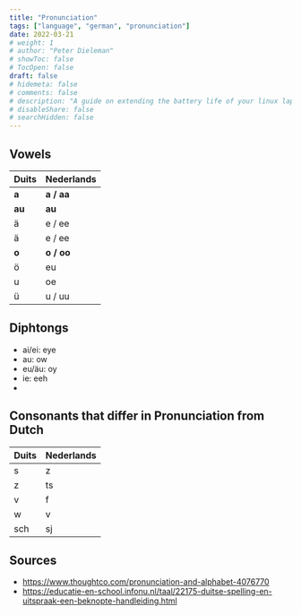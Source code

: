 ```yaml
---
title: "Pronunciation"
tags: ["language", "german", "pronunciation"]
date: 2022-03-21
# weight: 1
# author: "Peter Dieleman"
# showToc: false
# TocOpen: false
draft: false
# hidemeta: false
# comments: false
# description: "A guide on extending the battery life of your linux laptop"
# disableShare: false
# searchHidden: false
---
```


## Vowels

| Duits  | Nederlands |
| :----- | :--------- |
| **a**  | **a / aa** |
| **au** | **au**     |
| ä      | e / ee     |
| ä      | e / ee     |
| **o**  | **o / oo** |
| ö      | eu         |
| u      | oe         |
| ü      | u / uu     |


## Diphtongs

- ai/ei: eye
- au: ow
- eu/äu: oy
- ie: eeh
- 

## Consonants that differ in Pronunciation from Dutch


| Duits | Nederlands |
| :---- | :--------- |
| s     | z          |
| z     | ts         |
| v     | f          |
| w     | v          |
| sch   | sj         |

## Sources

- <https://www.thoughtco.com/pronunciation-and-alphabet-4076770>
- <https://educatie-en-school.infonu.nl/taal/22175-duitse-spelling-en-uitspraak-een-beknopte-handleiding.html>